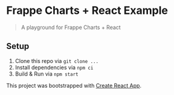 # Frappe Charts + React Example

> A playground for Frappe Charts + React

## Setup

1. Clone this repo via `git clone ...`
2. Install dependencies via `npm ci`
3. Build & Run via `npm start`

This project was bootstrapped with [Create React App](https://github.com/facebookincubator/create-react-app).
